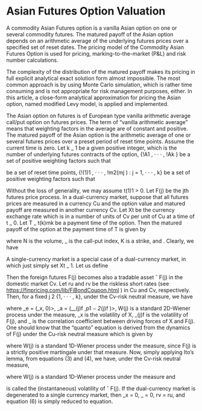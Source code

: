 # Asian Futures Option Valuation


A commodity Asian Futures option is a vanilla Asian option on one or several commodity futures. The matured payoff of the Asian option depends on an arithmetic average of the underlying futures prices over a specified set of reset dates. The pricing model of the Commodity Asian Futures Option is used for pricing, marking-to-the-market (P&L) and risk number calculations. 

The complexity of the distribution of the matured payoff makes its pricing in full explicit analytical exact solution form almost impossible. The most common approach is by using Monte Carlo simulation, which is rather time consuming and is not appropriate for risk management purposes, either. In this article, a close-form analytical approximation for pricing the Asian option, named modified Levy model, is applied and implemented.

The Asian option on futures is of European type vanilla arithmetic average call/put option on futures
prices. The term of “vanilla arithmetic average” means that weighting factors in the average are of
constant and positive. The matured payoff of the Asian option is the arithmetic average of one or several
futures prices over a preset period of reset time points. Assume the current time is zero. Let k _ 1 be a
given positive integer, which is the number of underlying futures contracts of the option, {!A1 , · · · , !Ak } be a set of positive weighting factors such that

 

be a set of reset time points, {!(1)1 , · · · , !m2(mj ) : j = 1, · · · , k} be a set of positive weighting factors
such that

 

Without the loss of generality, we may assume t(1)1 > 0. Let F(j) be the jth futures price process. In a
dual-currency market, suppose that all futures prices are measured in a currency Cu and the option value
and matured payoff are measured in another currency Cv. Let Xt be the currency exchange rate which
is in a number of units of Cv per unit of Cu at a time of t _ 0. Let T _ t(k)mk be a payment time of the
option. Then the matured payoff of the option at the payment time of T is given by

 

where N is the volume, _ is the call-put index, K is a strike, and . Clearly, we have

 

A single-currency market is a special case of a dual-currency market, in which just simply set Xt _ 1.
Let us define

 

Then the foreign futures F(j) becomes also a tradable asset ˆ F(j) in the domestic market Cv. Let ru and
rv be the riskless short rates (see https://finpricing.com/lib/FiBondCoupon.html ) in Cu and Cv, respectively. Then, for a fixed j 2 {1, · · · , k}, under the
Cv-risk neutral measure, we have

 

where _e = (_x, 0)>, _a = (__(j)f ,p1 − _2_(j)f )>, W(j) is a standard 2D-Wiener process under the measure, _x is the volatility of X, _(j)f is the volatility of F(j), and _ is the correlation coefficient between driving forces of X and F(j). One should know that the “quanto” equation is derived from the dynamics of F(j) under the Cu-risk neutral measure which is given by

 

where W(j) is a standard 1D-Wiener process under the measure, since F(j) is a strictly positive martingale
under that measure. Now, simply applying Ito’s lemma, from equations (3) and (4), we have, under
the Cv-risk neutral measure,

 

where W(j) is a standard 1D-Wiener process under the measure and

 

is called the (instantaneous) volatility of ˆ F(j). If the dual-currency market is degenerated to a single currency market, then _x = 0, _ = 0, rv = ru, and equation (6) is simply reduced to equation.







